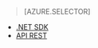 ﻿> [AZURE.SELECTOR] 
- [.NET SDK](../articles/media-services-dotnet-create-contentkey.md)
- [API REST](../articles/media-services-rest-create-contentkey.md)


<!--HONumber=52-->